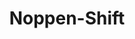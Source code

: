 ---
title: 'Noppen-Shift'
icon: 'icon.png'
redirect: '/techs/offsets/function:stud_shift'

content:
    items: 
        - '@taxonomy.function': 'stud_shift'
    filter:
        published: true
        type: 'tech' 
---